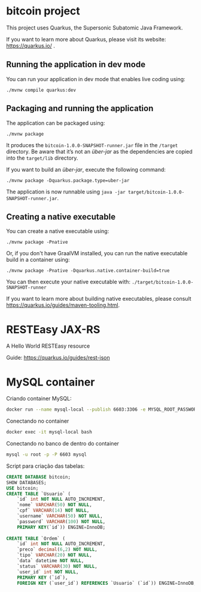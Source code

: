 # bitcoin project

This project uses Quarkus, the Supersonic Subatomic Java Framework.

If you want to learn more about Quarkus, please visit its website: https://quarkus.io/ .

## Running the application in dev mode

You can run your application in dev mode that enables live coding using:
```shell script
./mvnw compile quarkus:dev
```

## Packaging and running the application

The application can be packaged using:
```shell script
./mvnw package
```
It produces the `bitcoin-1.0.0-SNAPSHOT-runner.jar` file in the `/target` directory.
Be aware that it’s not an _über-jar_ as the dependencies are copied into the `target/lib` directory.

If you want to build an _über-jar_, execute the following command:
```shell script
./mvnw package -Dquarkus.package.type=uber-jar
```

The application is now runnable using `java -jar target/bitcoin-1.0.0-SNAPSHOT-runner.jar`.

## Creating a native executable

You can create a native executable using: 
```shell script
./mvnw package -Pnative
```

Or, if you don't have GraalVM installed, you can run the native executable build in a container using: 
```shell script
./mvnw package -Pnative -Dquarkus.native.container-build=true
```

You can then execute your native executable with: `./target/bitcoin-1.0.0-SNAPSHOT-runner`

If you want to learn more about building native executables, please consult https://quarkus.io/guides/maven-tooling.html.

# RESTEasy JAX-RS

<p>A Hello World RESTEasy resource</p>

Guide: https://quarkus.io/guides/rest-json



# MySQL container

Criando container MySQL:
```bash
docker run --name mysql-local --publish 6603:3306 -e MYSQL_ROOT_PASSWORD=admin@123 -d mysql:8.0
```

Conectando no container
```bash
docker exec -it mysql-local bash
```

Conectando no banco de dentro do container
```bash
mysql -u root -p -P 6603 mysql
``` 

Script para criação das tabelas:
```sql
CREATE DATABASE bitcoin;
SHOW DATABASES;
USE bitcoin;
CREATE TABLE `Usuario` (
	`id` int NOT NULL AUTO_INCREMENT,
	`nome` VARCHAR(50) NOT NULL,
	`cpf` VARCHAR(14) NOT NULL,
	`username` VARCHAR(50) NOT NULL,
	`password` VARCHAR(100) NOT NULL,
	PRIMARY KEY(`id`)) ENGINE=InnoDB;
	
CREATE TABLE `Ordem` (
	`id` int NOT NULL AUTO_INCREMENT,
	`preco` decimal(6,2) NOT NULL,
	`tipo` VARCHAR(20) NOT NULL,
	`data` datetime NOT NULL,
	`status` VARCHAR(30) NOT NULL,
	`user_id` int NOT NULL,
	PRIMARY KEY (`id`),
	FOREIGN KEY (`user_id`) REFERENCES `Usuario` (`id`)) ENGINE=InnoDB;
```